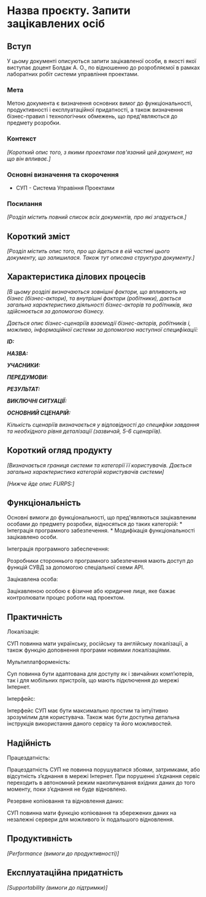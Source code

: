 # Назва проєкту. Запити зацікавлених осіб

## Вступ

У цьому документі описуються запити зацікавленої особи, в якості якої виступає доцент Болдак А. О., по відношенню до розробляємої в рамках лаборатних робіт системи управління проектами.

### Мета 

Метою документа є визначення основних вимог до функціональності, продуктивності і експлуатаційної придатності, а також визначення бізнес-правил і технологічних обмежень, що пред'являються до предмету розробки.

### Контекст

*[Короткий опис того, з якими проектами пов'язаний цей документ, на що він впливає.]*


### Основні визначення та скорочення

* СУП - Система Управіння Проектами


### Посилання

*[Розділ містить повний список всіх документів, про які згадується.]*


## Короткий зміст

*[Розділ містить опис того, про що йдеться в еій частині цього документу, що залишилася. 
Також тут описана структура документу.]*

## Характеристика ділових процесів

*[В цьому розділі визначаються зовнішні фактори, що впливають на бізнес (бізнес-актори), 
та внутрішні фактори (робітники), дається загальна характеристика діяльності бізнес-акторів 
та робітників, яка здійснюється за допомогою бізнесу.*

*Дається опис бізнес-сценаріїв взаємодії бізнес-акторів, робітників і, можливо, інформаційної системи за допомогою наступної
специфікації:*

   
***ID:***
    
***НАЗВА:***
    
***УЧАСНИКИ:***

***ПЕРЕДУМОВИ:***

***РЕЗУЛЬТАТ:***

***ВИКЛЮЧНІ СИТУАЦІЇ:***

***ОСНОВНИЙ СЦЕНАРІЙ:***

*Кількість сценаріїв визначається у відповідності до специфіки завдання та необхідного 
рівня деталізації (зазвичай, 5-6 сценаріїв).*

## Короткий огляд продукту

*[Визначається границя системи та категорії її користувачів. Дається загальна характеристика категорій користувачів
системи]*

*[Нижче йде опис FURPS:]*


## Функціональність

Основні вимоги до функціональності, що пред'являються зацікавленим особами до предмету розробки, відносяться до таких категорій:
	* Інтеграція програмного забезпечення.
	* Модифікація функціональності зацікавлено особи.

Інтеграція програмного забеспечення:

Розробники стороннього програмного забезпечення мають доступ до функцій СУВД за допомогою спеціальної схеми API.

Зацікавлена особа:

Зацікавленою особою є фізичне або юридичне лице, яке бажає контролювати процес роботи над проектом.


## Практичність

Локалізація:

СУП повинна мати українську, російську та англійську локалізації, а також функцію доповнення програми новимии локалізаціями.

Мультиплатформеність:

Суп повинна бути адаптована для доступу як і звичайних комп’ютерів, так і для мобільних пристроїв, що мають підключення до мережі Інтернет.

Інтерфейс:

Інтерфейс СУП має бути максимально простим та інтуїтивно зрозумілим для користувача. Також має бути доступна детальна інструкція використання даного сервісу та його можливостей.

## Надійність

Працездатність:

Працездатність СУП не повинна порушуватися збоями, затримками, або відсутність з’єднання в мережі Інтернет. При порушенні з’єднання сервіс переходить в автономний режим накопичування вхідних даних до того моменту, поки з’єднання не буде відновлено.

Резервне копіювання та відновлення даних:

СУП повинна мати функцію копіювання та збережених даних на незалежні сервери для можливого їх подальшого відновлення.

## Продуктивність

*[Performance (вимоги до продуктивності)]*

## Експлуатаційна придатність

*[Supportability (вимоги до підтримки)]*

